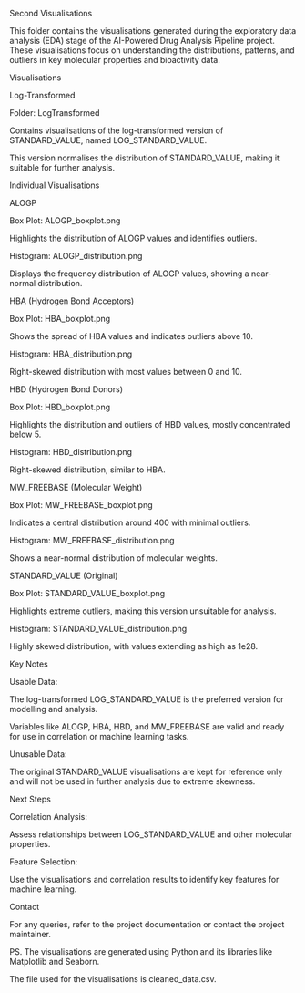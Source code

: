 Second Visualisations

This folder contains the visualisations generated during the exploratory data analysis (EDA) stage of the AI-Powered Drug Analysis Pipeline project. These visualisations focus on understanding the distributions, patterns, and outliers in key molecular properties and bioactivity data.

Visualisations

Log-Transformed

Folder: LogTransformed

Contains visualisations of the log-transformed version of STANDARD_VALUE, named LOG_STANDARD_VALUE.

This version normalises the distribution of STANDARD_VALUE, making it suitable for further analysis.

Individual Visualisations

ALOGP

Box Plot: ALOGP_boxplot.png

Highlights the distribution of ALOGP values and identifies outliers.

Histogram: ALOGP_distribution.png

Displays the frequency distribution of ALOGP values, showing a near-normal distribution.

HBA (Hydrogen Bond Acceptors)

Box Plot: HBA_boxplot.png

Shows the spread of HBA values and indicates outliers above 10.

Histogram: HBA_distribution.png

Right-skewed distribution with most values between 0 and 10.

HBD (Hydrogen Bond Donors)

Box Plot: HBD_boxplot.png

Highlights the distribution and outliers of HBD values, mostly concentrated below 5.

Histogram: HBD_distribution.png

Right-skewed distribution, similar to HBA.

MW_FREEBASE (Molecular Weight)

Box Plot: MW_FREEBASE_boxplot.png

Indicates a central distribution around 400 with minimal outliers.

Histogram: MW_FREEBASE_distribution.png

Shows a near-normal distribution of molecular weights.

STANDARD_VALUE (Original)

Box Plot: STANDARD_VALUE_boxplot.png

Highlights extreme outliers, making this version unsuitable for analysis.

Histogram: STANDARD_VALUE_distribution.png

Highly skewed distribution, with values extending as high as 1e28.

Key Notes

Usable Data:

The log-transformed LOG_STANDARD_VALUE is the preferred version for modelling and analysis.

Variables like ALOGP, HBA, HBD, and MW_FREEBASE are valid and ready for use in correlation or machine learning tasks.

Unusable Data:

The original STANDARD_VALUE visualisations are kept for reference only and will not be used in further analysis due to extreme skewness.

Next Steps

Correlation Analysis:

Assess relationships between LOG_STANDARD_VALUE and other molecular properties.

Feature Selection:

Use the visualisations and correlation results to identify key features for machine learning.

Contact

For any queries, refer to the project documentation or contact the project maintainer.

PS. The visualisations are generated using Python and its libraries like Matplotlib and Seaborn.

The file used for the visualisations is cleaned_data.csv.
